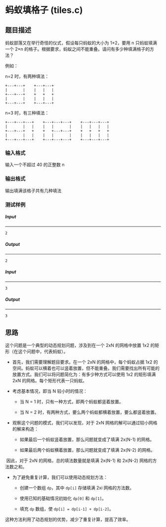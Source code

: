 # 蚂蚁填格子 (tiles.c)

## 题目描述

蚂蚁部落又在举行奇怪的仪式，假设每只蚂蚁的大小为 1×2，要用 n 只蚂蚁填满一个 2×n 的格子。根据要求，蚂蚁之间不能重叠。请问有多少种填满格子的方法？

例如： 

n=2 时，有两种填法：

```
+---+---+    +---+---+
|       |    |   |   |
+---+---+    +   +   +
|       |    |   |   |
+---+---+    +---+---+
```

n=3 时，有三种填法：

```
+---+---+---+    +---+---+---+    +---+---+---+
|       |   |    |   |       |    |   |   |   |
+---+---+   +    +   +---+---+    +   +   +   +
|       |   |    |   |       |    |   |   |   |
+---+---+---+    +---+---+---+    +---+---+---+
```

### 输入格式

输入一个不超过 40 的正整数 n

### 输出格式

输出填满该格子共有几种填法

### 测试样例

##### Input

------

```
2
```

##### Output

------

```
2
```

##### Input

------

```
3
```

##### Output

------

```
3
```



## 思路

这个问题是一个典型的动态规划问题，涉及到在一个 2xN 的网格中放置 1x2 的矩形（在这个问题中，代表蚂蚁）。

- 首先，我们需要理解题目要求。在一个 2xN 的网格中，每个蚂蚁占据 1x2 的空间。蚂蚁可以横着也可以竖着放置，但不能重叠。我们需要找出所有可能的放置方式。我们可以将问题简化为：有多少种方式可以使用 1x2 的矩形填满 2xN 的网格。每个矩形代表一只蚂蚁。

- 考虑基本情况，即当 N 较小时的情况：

  - 当 N = 1 时，只有一种方式，即两个蚂蚁都竖着放置。

  - 当 N = 2 时，有两种方式，要么两个蚂蚁都横着放置，要么都竖着放置。


- 观察这个问题的模式，我们可以发现，对于 2xN 网格的解可以通过较小网格的解来构造：

  - 如果最后一个蚂蚁竖着放置，那么问题就变成了填满 2x(N-1) 的网格。

  - 如果最后两个蚂蚁横着放置，那么问题就变成了填满 2x(N-2) 的网格。


​	因此，对于 2xN 的网格，总的填法数量就是填满 2x(N-1) 和 2x(N-2) 网格的方法数之和。

- 为了避免重复计算，我们可以使用动态规划方法：

  - 创建一个数组 `dp`，其中 `dp[i]` 存储填满 2xi 网格的方法数。

  - 使用已知的基础情况初始化 `dp[0]` 和 `dp[1]`。

  - 填充 `dp` 数组，使 `dp[i] = dp[i-1] + dp[i-2]`。


这种方法利用了动态规划的优势，减少了重复计算，提高了效率。